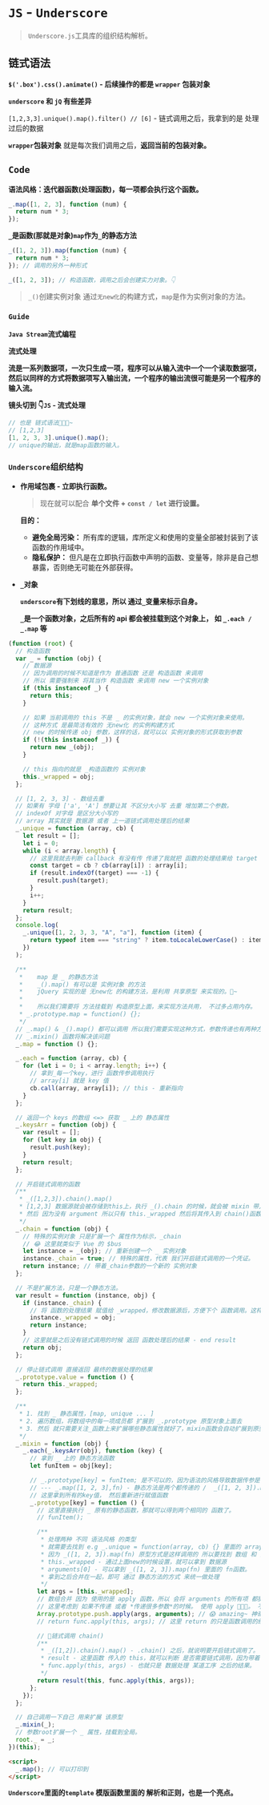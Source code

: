 # `JS` - `Underscore`

> `Underscore.js`工具库的组织结构解析。

## 链式语法

**`$('.box').css().animate()` - 后续操作的都是 `wrapper` 包装对象**

**`underscore` 和 `jQ` 有些差异**

`[1,2,3,3].unique().map().filter() // [6]` - 链式调用之后，我拿到的是 处理过后的数据

**`wrapper`包装对象** 就是每次我们调用之后，**返回当前的包装对象。**

## `Code`

**语法风格：迭代器函数(处理函数)，每一项都会执行这个函数。**

```js
_.map([1, 2, 3], function (num) {
  return num * 3;
});
```

**`_`是函数(那就是对象)`map`作为`_`的静态方法**

```js
_([1, 2, 3]).map(function (num) {
  return num * 3;
}); // 调用的另外一种形式
```

```js
_([1, 2, 3]); // 构造函数，调用之后会创建实力对象。👇
```

> `_()`创建实例对象 通过`无new化`的构建方式，`map`是作为实例对象的方法。

### `Guide`

**`Java Stream`流式编程**

**流式处理**

**流是一系列数据项，一次只生成一项，程序可以从输入流中一个一个读取数据项，然后以同样的方式将数据项写入输出流，一个程序的输出流很可能是另一个程序的输入流。**

**镜头切到 👇`JS` - 流式处理**

```js
// 也是 链式语法🍓🍓🍓~
// [1,2,3]
[1, 2, 3, 3].unique().map();
// unique的输出，就是map函数的输入。
```

### `Underscore`组织结构

- **作用域包裹 - 立即执行函数。**

  > 现在就可以配合 **单个文件 + `const / let` 进行设置。**

  **目的：**

  - **避免全局污染：** 所有库的逻辑，库所定义和使用的变量全部被封装到了该函数的作用域中。
  - **隐私保护：** 但凡是在立即执行函数中声明的函数、变量等，除非是自己想暴露，否则绝无可能在外部获得。

- **`_`对象**

  **`underscore`有下划线的意思，所以 通过`_`变量来标示自身。**

  **`_`是一个函数对象，之后所有的 api 都会被挂载到这个对象上， 如 `_.each / _.map` 等**

```js
(function (root) {
  // 构造函数
  var _ = function (obj) {
    // 数据源
    // 因为调用的时候不知道是作为 普通函数 还是 构造函数 来调用
    // 所以 需要强制来 将其当作 构造函数 来调用 new 一个实例对象
    if (this instanceof _) {
      return this;
    }

    // 如果 当前调用的 this 不是 _ 的实例对象，就会 new 一个实例对象来使用。
    // 这种方式 是最简洁有效的 无new化 的实例构建方式
    // new 的时候传递 obj 参数，这样的话，就可以以 实例对象的形式获取到参数
    if (!(this instanceof _)) {
      return new _(obj);
    }

    // this 指向的就是 _构造函数的 实例对象
    this._wrapped = obj;
  };

  // [1, 2, 3, 3] - 数组去重
  // 如果有 字母 ['a', 'A'] 想要让其 不区分大小写 去重 增加第二个参数。
  // indexOf 对字母 是区分大小写的
  // array 其实就是 数据源 或者 上一道链式调用处理后的结果
  _.unique = function (array, cb) {
    let result = [];
    let i = 0;
    while (i < array.length) {
      // 这里我就去判断 callback 有没有传 传递了我就把 函数的处理结果给 target
      const target = cb ? cb(array[i]) : array[i];
      if (result.indexOf(target) === -1) {
        result.push(target);
      }
      i++;
    }
    return result;
  };
  console.log(
    _.unique([1, 2, 3, 3, "A", "a"], function (item) {
      return typeof item === "string" ? item.toLocaleLowerCase() : item;
    })
  );

  /**
   *	map 是 _ 的静态方法
   *	_().map() 有可以是 实例对象 的方法
   *	jQuery 实现的是 无new化 的构建方法，是利用 共享原型 来实现的。🍓~
   *
   *	所以我们需要将 方法挂载到 构造原型上面，来实现方法共用， 不过多占用内存。
   * _.prototype.map = function() {};
   */
  // _.map() & _().map() 都可以调用 所以我们需要实现这种方式，参数传递也有两种方式
  // _.mixin() 函数将解决该问题
  _.map = function () {};

  _.each = function (array, cb) {
    for (let i = 0; i < array.length; i++) {
      // 拿到_每一个key，进行 函数传参调用执行
      // array[i] 就是 key 值
      cb.call(array, array[i]); // this - 重新指向
    }
  };

  // 返回一个 keys 的数组 <=> 获取 _ 上的 静态属性
  _.keysArr = function (obj) {
    var result = [];
    for (let key in obj) {
      result.push(key);
    }
    return result;
  };

  // 开启链式调用的函数
  /**
   * _([1,2,3]).chain().map()
   * [1,2,3] 数据源就会被存储到this上，执行 _().chain 的时候，就会被 mixin 带入到原型上
   * 然后 因为没有 argument 所以只有 this._wrapped 然后将其传入到 chain()函数中 就是 形参obj
   */
  _.chain = function (obj) {
    // 特殊的实例对象 只是扩展一个 属性作为标示，_chain
    // 😂 这里就类似于 Vue 的 $bus
    let instance = _(obj); // 重新创建一个 _ 实例对象
    instance._chain = true; // 特殊的属性，代表 我们开启链式调用的一个凭证。
    return instance; // 带着_chain参数的一个新的 实例对象
  };

  // 不是扩展方法，只是一个静态方法。
  var result = function (instance, obj) {
    if (instance._chain) {
      // 将 函数的处理结果 赋值给 _wrapped，修改数据源后，方便下个 函数调用。这样就可以进行 链式调用。
      instance._wrapped = obj;
      return instance;
    }
    // 这里就是之后没有链式调用的时候 返回 函数处理后的结果 - end result
    return obj;
  };

  // 停止链式调用 直接返回 最终的数据处理的结果
  _.prototype.value = function () {
    return this._wrapped;
  };

  /**
   * 1. 找到 _ 静态属性，[map, unique ... ]
   * 2. 遍历数组，将数组中的每一项成员都 扩展到 _.prototype 原型对象上面去
   * 3. 然后 就只需要关注_函数上来扩展哪些静态属性就好了，mixin函数会自动扩展到原型上
   */
  _.mixin = function (obj) {
    _.each(_.keysArr(obj), function (key) {
      // 拿到 _ 上的 静态方法函数
      let funItem = obj[key];

      // _.prototype[key] = funItem; 是不可以的，因为语法的风格导致数据传参是不一致的。
      // --- _.map([1, 2, 3],fn) - 静态方法是两个都传递的 /  _([1, 2, 3]).map(fn) 实例方法是包裹后调用回调函数的
      // 这里拿到所有的key值， 然后重新进行赋值函数
      _.prototype[key] = function () {
        // 这里直接执行 _ 原有的静态函数，那就可以得到两个相同的 函数了。
        // funItem();

        /**
         * 处理两种 不同 语法风格 的类型
         * 就需要去找到 e.g _.unique = function(array, cb) {} 里面的 array & cb
         * 因为 _([1, 2, 3]).map(fn) 原型方式是这样调用的 所以要找到 数组 和 函数。
         * this._wrapped - 通过上面new的时候设置，就可以拿到 数据源
         * arguments[0] - 可以拿到 _([1, 2, 3]).map(fn) 里面的 fn函数。
         * 拿到之后合并在一起，即可 通过 静态方法的方式 来统一做处理
         */
        let args = [this._wrapped];
        // 数组合并 因为 使用的是 apply 函数，所以 会将 arguments 的所有项 都提取出来。
        // 这里考虑到 如果不传递 或者 *传递很多参数*的时候。 使用 apply 🍓🍓🍓。 不是所有的api都只是传递一个 cb 的
        Array.prototype.push.apply(args, arguments); // 😱 amazing~ 神奇~🍓
        // return func.apply(this, args); // 这里 return 的只是函数调用的结果 不是一个_对象 所以 目前不能链式调用

        // 🍓链式调用 chain()
        /**
         * _([1,2]).chain().map() - .chain() 之后，就说明要开启链式调用了。
         * result - 这里函数 传入的 this，就可以判断 是否需要链式调用，因为带着 _chain 标示了
         * func.apply(this, args) - 也就只是 数据处理 某道工序 之后的结果。
         */
        return result(this, func.apply(this, args));
      };
    });
  };

  // 自己调用一下自己 用来扩展 该原型
  _.mixin(_);
  // 参数root扩展一个 _ 属性，挂载到全局。
  root._ = _;
})(this);
```

```html
<script>
  _.map(); // 可以打印到
</script>
```

**`Underscore`里面的`template` 模版函数里面的 解析和正则，也是一个亮点。**
